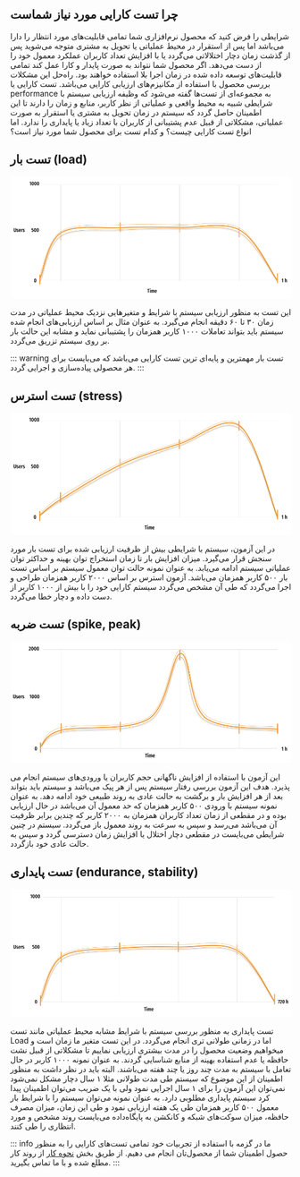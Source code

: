 ## چرا تست کارایی مورد نیاز شماست
شرایطی را فرض کنید که محصول نرم‌افزاری شما تمامی قابلیت‌های مورد انتظار را دارا می‌باشد اما پس از استقرار در محیط عملیاتی یا تحویل به مشتری متوجه می‌شوید پس از گذشت زمان دچار اختلالاتی می‌گردد یا با افزایش تعداد کاربران عملکرد معمول خود را از دست می‌دهد. اگر محصول شما نتواند به صورت پایدار و کارا عمل کند تمامی قابلیت‌های توسعه داده شده در زمان اجرا بلا استفاده خواهند بود. راه‌حل این مشکلات بررسی محصول با استفاده از مکانیزم‌های ارزیابی کارایی می‌باشد.
تست کارایی یا performance به مجموعه‌ای از تست‌ها گفته می‌شود که وظیفه ارزیابی سیستم با شرایطی شبیه به محیط واقعی و عملیاتی از نظر کاربر، منابع و زمان را دارند تا این اطمینان حاصل گردد که سیستم در زمان تحویل به مشتری یا استقرار به صورت عملیاتی، مشکلاتی از قبیل عدم پشتیبانی از کاربران با تعداد زیاد یا پایداری را ندارد. اما انواع تست کارایی چیست؟ و کدام تست برای محصول شما مورد نیاز است؟


## تست بار (load)

![load-test-pic](./resources/load-test.png "load-test")

 این تست به منظور ارزیابی سیستم با شرایط و متغیر‌هایی نزدیک محیط عملیاتی در مدت زمان ۳۰ تا ۶۰ دقیقه انجام می‌گیرد. به عنوان مثال بر اساس ارزیابی‌های انجام شده سیستم باید بتواند تعاملات ۱۰۰۰ کاربر همزمان را پشتیبانی نماید و مشابه این حالت بار بر روی سیستم تزریق می‌گردد.

::: warning
تست بار مهمترین و پایه‌ای ترین تست کارایی می‌باشد که می‌بایست برای هر محصولی پیاده‌سازی و اجرایی گردد.
:::
## تست استرس (stress)

![stress-test-pic](./resources/stress-test.png "stress-test")

 در این آزمون، سیستم با شرایطی بیش از ظرفیت ارزیابی شده برای تست بار مورد سنجش قرار می‌گیرد. میزان افزایش بار تا زمان استخراج توان بهینه و حداکثر توان عملیاتی سیستم ادامه می‌یابد. به عنوان نمونه حالت توان معمول سیستم بر اساس تست بار ۵۰۰ کاربر همزمان می‌باشد. آزمون استرس بر اساس ۲۰۰۰ کاربر همزمان طراحی و اجرا می‌گردد که طی آن مشخص می‌گردد سیستم کارایی خود را با بیش از ۱۰۰۰ کاربر از دست داده و دچار خطا می‌گردد. 
## تست ضربه (spike, peak)

![spike-test-pic](./resources/spike-test.png "spike-test")

 این آزمون با استفاده از افزایش ناگهانی حجم کاربران یا ورودی‌های سیستم انجام می پذیرد. هدف این آزمون بررسی رفتار سیستم پس از هر پیک می‌باشد و سیستم باید بتواند بعد از هر افزایش بار و برگشت به حالت عادی به روند طبیعی خود ادامه دهد. به عنوان نمونه سیستم با ورودی ۵۰۰ کاربر همزمان که حد معمول آن می‌باشد در حال ارزیابی بوده و در مقطعی از زمان تعداد کاربران همزمان به ۲۰۰۰ کاربر که چندین برابر ظرفیت آن می‌باشد می‌رسد و سپس به سرعت به روند معمول باز می‌گردد. سیستم در چنین شرایطی می‌بایست در مقطعی دچار اختلال یا افزایش زمان دسترسی گردد و سپس به حالت عادی خود بازگردد.
## تست پایداری (endurance, stability)

![stability-test-pic](./resources/stability-test.png "stability-test")

 تست پایداری به منظور بررسی سیستم با شرایط مشابه محیط عملیاتی مانند تست Load‌ اما در زمانی طولانی تری انجام می‌گردد. در این تست متغیر ما زمان است و میخواهیم وضعیت محصول را در مدت بیشتری ارزیابی نماییم تا مشکلاتی از قبیل نشت حافظه یا عدم استفاده بهینه از منابع شناسایی گردند. به عنوان نمونه ۱۰۰۰ کاربر در حال تعامل با سیستم به مدت چند روز یا چند هفته می‌باشند. البته باید در نظر داشت به منظور اطمینان از این موضوع که سیستم طی مدت طولانی مثلا ۱ سال دچار مشکل نمی‌شود نمی‌توان این آزمون را برای ۱ سال اجرایی نمود ولی با یک ضریب می‌توان اطمینان پیدا کرد سیستم پایداری مطلوبی دارد. به عنوان نمونه می‌توان سیستم را با شرایط بار معمول ۵۰۰ کاربر همزمان طی یک هفته ارزیابی نمود و طی این زمان، میزان مصرف حافظه، میزان سوکت‌های شبکه و کانکشن به پایگاه‌داده می‌بایست روند مشخص و مورد انتظاری را طی کنند.

::: info
ما در گزمه با استفاده از تجربیات خود تمامی تست‌های کارایی را به منظور حصول اطمینان شما از محصول‌تان انجام می دهیم.
از طریق بخش [نحوه کار](https://gazmeh.ir/how-to-use) از روند کار مطلع شده و با ما تماس بگیرید.
:::
